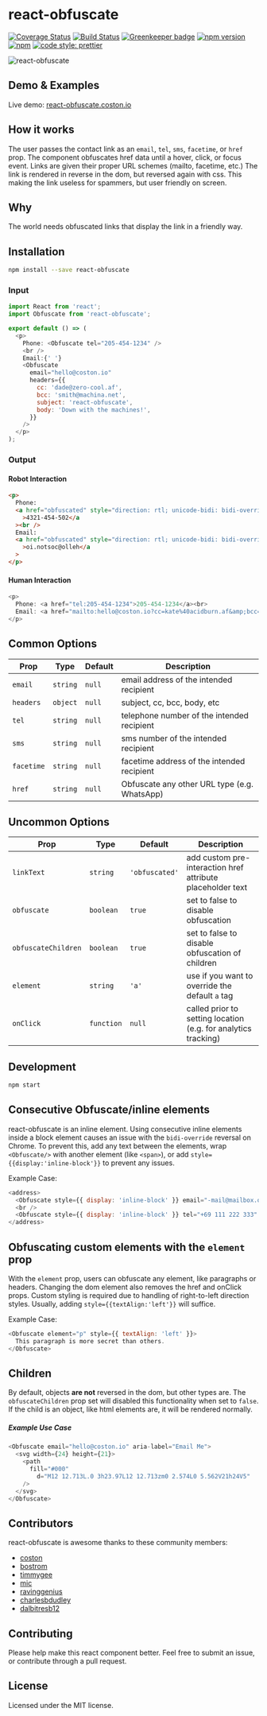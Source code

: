 # react-obfuscate

[![Coverage Status](https://coveralls.io/repos/github/coston/react-obfuscate/badge.svg?branch=master)](https://coveralls.io/github/coston/react-obfuscate?branch=master)
[![Build Status](https://travis-ci.org/coston/react-obfuscate.svg?branch=master)](https://travis-ci.org/coston/react-obfuscate)
[![Greenkeeper badge](https://badges.greenkeeper.io/coston/react-obfuscate.svg)](https://greenkeeper.io/)
[![npm version](https://badge.fury.io/js/react-obfuscate.svg)](https://www.npmjs.com/package/react-obfuscate)
[![npm](https://img.shields.io/npm/dm/react-obfuscate.svg)](https://www.npmjs.com/package/react-obfuscate)
[![code style: prettier](https://img.shields.io/badge/code_style-prettier-ff69b4.svg)](https://prettier.io)

![react-obfuscate](https://user-images.githubusercontent.com/7424180/28096225-c2f07142-666c-11e7-96ab-c12f34d1b86f.png)

## Demo & Examples

Live demo: [react-obfuscate.coston.io](https://react-obfuscate.coston.io)

## How it works

The user passes the contact link as an `email`, `tel`, `sms`, `facetime`, or `href` prop. The component obfuscates href data until a hover, click, or focus event. Links are given their proper URL schemes (mailto, facetime, etc.) The link is rendered in reverse in the dom, but reversed again with css. This making the link useless for spammers, but user friendly on screen.

## Why

The world needs obfuscated links that display the link in a friendly way.

## Installation

```bash
npm install --save react-obfuscate
```

### Input

```js
import React from 'react';
import Obfuscate from 'react-obfuscate';

export default () => (
  <p>
    Phone: <Obfuscate tel="205-454-1234" />
    <br />
    Email:{' '}
    <Obfuscate
      email="hello@coston.io"
      headers={{
        cc: 'dade@zero-cool.af',
        bcc: 'smith@machina.net',
        subject: 'react-obfuscate',
        body: 'Down with the machines!',
      }}
    />
  </p>
);
```

### Output

#### Robot Interaction

```html
<p>
  Phone:
  <a href="obfuscated" style="direction: rtl; unicode-bidi: bidi-override;"
    >4321-454-502</a
  ><br />
  Email:
  <a href="obfuscated" style="direction: rtl; unicode-bidi: bidi-override;"
    >oi.notsoc@olleh</a
  >
</p>
```

#### Human Interaction

```js
<p>
  Phone: <a href="tel:205-454-1234">205-454-1234</a><br>
  Email: <a href="mailto:hello@coston.io?cc=kate%40acidburn.af&amp;bcc=tanderson%40metacortex.net&amp;subject=react-obfuscate&amp;body=Down%20with%20the%20machines!">hello@coston.io</a>
</p>
```

## Common Options

| Prop       | Type     | Default | Description                                  |
| ---------- | -------- | ------- | -------------------------------------------- |
| `email`    | `string` | `null`  | email address of the intended recipient      |
| `headers`  | `object` | `null`  | subject, cc, bcc, body, etc                  |
| `tel`      | `string` | `null`  | telephone number of the intended recipient   |
| `sms`      | `string` | `null`  | sms number of the intended recipient         |
| `facetime` | `string` | `null`  | facetime address of the intended recipient   |
| `href`     | `string` | `null`  | Obfuscate any other URL type (e.g. WhatsApp) |

## Uncommon Options

| Prop                | Type       | Default        | Description                                                    |
| ------------------- | ---------- | -------------- | -------------------------------------------------------------- |
| `linkText`          | `string`   | `'obfuscated'` | add custom pre-interaction href attribute placeholder text     |
| `obfuscate`         | `boolean`  | `true`         | set to false to disable obfuscation                            |
| `obfuscateChildren` | `boolean`  | `true`         | set to false to disable obfuscation of children                |
| `element`           | `string`   | `'a'`          | use if you want to override the default `a` tag                |
| `onClick`           | `function` | `null`         | called prior to setting location (e.g. for analytics tracking) |

## Development

```bash
npm start
```

## Consecutive Obfuscate/inline elements

react-obfuscate is an inline element. Using consecutive inline elements inside a block element causes an issue with the `bidi-override` reversal on Chrome. To prevent this,
add any text between the elements, wrap `<Obfuscate/>` with another element (like `<span>`), or add `style={{display:'inline-block'}}` to prevent any issues.

Example Case:

```js
<address>
  <Obfuscate style={{ display: 'inline-block' }} email="-mail@mailbox.org" />
  <br />
  <Obfuscate style={{ display: 'inline-block' }} tel="+69 111 222 333" />
</address>
```

## Obfuscating custom elements with the `element` prop

With the `element` prop, users can obfuscate any element, like paragraphs or headers. Changing the dom element also removes the href and onClick props. Custom styling is required due to handling of right-to-left direction styles. Usually, adding `style={{textAlign:'left'}}` will suffice.

Example Case:

```js
<Obfuscate element="p" style={{ textAlign: 'left' }}>
  This paragraph is more secret than others.
</Obfuscate>
```

## Children
By default, objects **are not** reversed in the dom, but other types are. The `obfuscateChildren` prop set will disabled this functionality when set to `false`. If the child is an object, like html elements are, it will be rendered normally. 

##### Example Use Case
```js
<Obfuscate email="hello@coston.io" aria-label="Email Me">
  <svg width={24} height={21}>
    <path 
      fill="#000" 
        d="M12 12.713L.0 3h23.97L12 12.713zm0 2.574L0 5.562V21h24V5" 
    />
  </svg>
</Obfuscate>
```

## Contributors

react-obfuscate is awesome thanks to these community members:

- [coston](https://github.com/coston)
- [bostrom](https://github.com/bostrom)
- [timmygee](https://github.com/timmygee)
- [mic](https://github.com/mic)
- [ravinggenius](https://github.com/ravinggenius)
- [charlesbdudley](https://github.com/charlesbdudley)
- [dalbitresb12](https://github.com/dalbitresb12)

## Contributing

Please help make this react component better. Feel free to submit an issue, or contribute through a pull request.

## License

Licensed under the MIT license.

